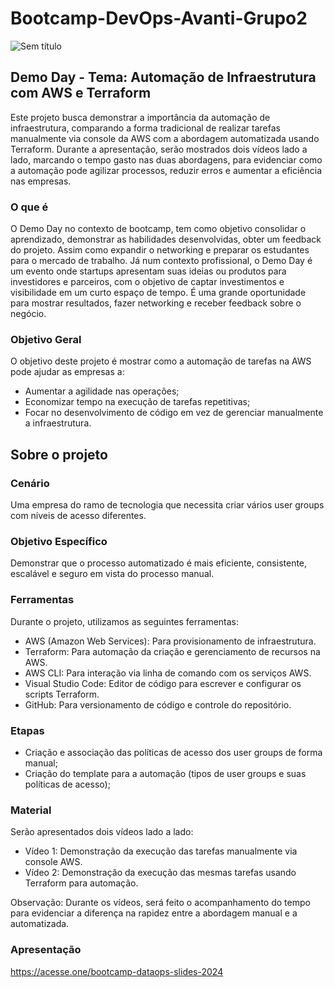 # Bootcamp-DevOps-Avanti-Grupo2
 
![Sem título](https://github.com/user-attachments/assets/e4425080-3ed3-4a16-95bb-4465a752afca)

## Demo Day - Tema: Automação de Infraestrutura com AWS e Terraform
Este projeto busca demonstrar a importância da automação de infraestrutura, comparando a forma tradicional de realizar tarefas manualmente via console da AWS com a abordagem automatizada usando Terraform. Durante a apresentação, serão mostrados dois vídeos lado a lado, marcando o tempo gasto nas duas abordagens, para evidenciar como a automação pode agilizar processos, reduzir erros e aumentar a eficiência nas empresas.

### O que é
O Demo Day no contexto de bootcamp, tem como objetivo consolidar o aprendizado, demonstrar as habilidades desenvolvidas, obter um feedback do projeto. Assim como expandir o networking e preparar os estudantes para o mercado de trabalho.
Já num contexto profissional, o Demo Day é um evento onde startups apresentam suas ideias ou produtos para investidores e parceiros, com o objetivo de captar investimentos e visibilidade em um curto espaço de tempo. É uma grande oportunidade para mostrar resultados, fazer networking e receber feedback sobre o negócio.

### Objetivo Geral
O objetivo deste projeto é mostrar como a automação de tarefas na AWS pode ajudar as empresas a:
- Aumentar a agilidade nas operações;
- Economizar tempo na execução de tarefas repetitivas;
- Focar no desenvolvimento de código em vez de gerenciar manualmente a infraestrutura.

## Sobre o projeto

### Cenário
Uma empresa do ramo de tecnologia que necessita criar vários user groups com níveis de acesso diferentes. 

### Objetivo Específico
Demonstrar que o processo automatizado é mais eficiente, consistente, escalável e seguro em vista do processo manual.

### Ferramentas
Durante o projeto, utilizamos as seguintes ferramentas:

- AWS (Amazon Web Services): Para provisionamento de infraestrutura.
- Terraform: Para automação da criação e gerenciamento de recursos na AWS.
- AWS CLI: Para interação via linha de comando com os serviços AWS.
- Visual Studio Code: Editor de código para escrever e configurar os scripts Terraform.
- GitHub: Para versionamento de código e controle do repositório.

### Etapas
- Criação e associação das políticas de acesso dos user groups de forma manual;
- Criação do template para a automação (tipos de user groups e suas políticas de acesso);

### Material
Serão apresentados dois vídeos lado a lado:

- Vídeo 1: Demonstração da execução das tarefas manualmente via console AWS.
- Vídeo 2: Demonstração da execução das mesmas tarefas usando Terraform para automação.  

Observação: Durante os vídeos, será feito o acompanhamento do tempo para evidenciar a diferença na rapidez entre a abordagem manual e a automatizada.

### Apresentação

https://acesse.one/bootcamp-dataops-slides-2024

